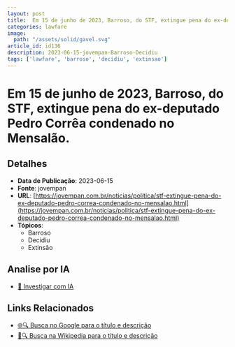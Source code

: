 ```yaml
---
layout: post
title:  Em 15 de junho de 2023, Barroso, do STF, extingue pena do ex-deputado Pedro Corrêa condenado no Mensalão.
categories: lawfare
image: 
  path: "/assets/solid/gavel.svg"
article_id: id136
description: 2023-06-15-jovempan-Barroso-Decidiu
tags: ['lawfare', 'barroso', 'decidiu', 'extinsao']
---
```


# Em 15 de junho de 2023, Barroso, do STF, extingue pena do ex-deputado Pedro Corrêa condenado no Mensalão.

## Detalhes
- **Data de Publicação**: 2023-06-15
- **Fonte**: jovempan
- **URL**: [https://jovempan.com.br/noticias/politica/stf-extingue-pena-do-ex-deputado-pedro-correa-condenado-no-mensalao.html](https://jovempan.com.br/noticias/politica/stf-extingue-pena-do-ex-deputado-pedro-correa-condenado-no-mensalao.html)
- **Tópicos**:
  - Barroso
  - Decidiu
  - Extinsão

## Analise por IA
- [🤖 Investigar com IA](https://www.perplexity.ai/search?q=%22not%C3%ADcia%20artigo%20Brasil%22%20Em%2015%20de%20junho%20de%202023%2C%20Barroso%2C%20do%20STF%2C%20extingue%20pena%20do%20ex-deputado%20Pedro%20Corr%C3%AAa%20condenado%20no%20Mensal%C3%A3o.%20jovempan%202023-06-15)

## Links Relacionados
- [🌐🔍 Busca no Google para o título e descrição](https://www.google.com/search?q=%22not%C3%ADcia%20artigo%20Brasil%22%20Em%2015%20de%20junho%20de%202023%2C%20Barroso%2C%20do%20STF%2C%20extingue%20pena%20do%20ex-deputado%20Pedro%20Corr%C3%AAa%20condenado%20no%20Mensal%C3%A3o.%20jovempan%202023-06-15)
- [📖🔍 Busca na Wikipedia para o título e descrição](https://pt.wikipedia.org/w/index.php?search=%22not%C3%ADcia%20artigo%20Brasil%22%20Em%2015%20de%20junho%20de%202023%2C%20Barroso%2C%20do%20STF%2C%20extingue%20pena%20do%20ex-deputado%20Pedro%20Corr%C3%AAa%20condenado%20no%20Mensal%C3%A3o.%20jovempan%202023-06-15)

